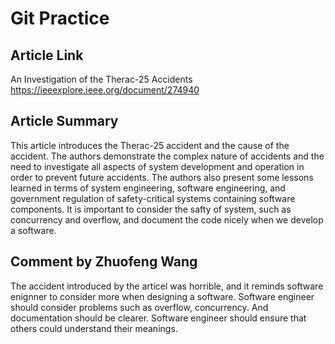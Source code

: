 # Git Practice
## Article Link
An Investigation of the Therac-25 Accidents https://ieeexplore.ieee.org/document/274940

## Article Summary
This article introduces the Therac-25 accident and the cause of the accident. The authors demonstrate the complex nature of accidents and the need to investigate all aspects of system development and operation in order to prevent future accidents. The authors also present some lessons learned in terms of system engineering, software engineering, and government regulation of safety-critical systems containing software components. It is important to consider the safty of system, such as concurrency and overflow, and document the code nicely when we develop a software.

## Comment by Zhuofeng Wang
The accident introduced by the articel was horrible, and it reminds software enignner to consider more when designing a software. Software engineer should consider problems such as overflow, concurrency. And documentation should be clearer. Software engineer should ensure that others could understand their meanings.

